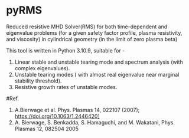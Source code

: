 # pyRMS
Reduced resistive MHD Solver(RMS) for both time-dependent and eigenvalue problems (for a given safety factor profile, plasma resistivity, and viscosity) in cylindrical geometry (in the limit of zero plasma beta)
 
 This tool is written in Python 3.10.9, suitable for - 
 1. Linear stable and unstable tearing mode and spectrum analysis (with complex eigenvalues). 
 2. Unstable tearing modes ( with almost real eigenvalue near marginal stability threshold).
 3. Resistive growth rates of unstable modes.
    
#Ref. 
 1. A.Bierwage et al. Phys. Plasmas 14, 022107 (2007); https://doi.org/10.1063/1.2446420]
 2. A. Bierwage, S. Benkadda, S. Hamaguchi, and M. Wakatani, Phys. Plasmas 12, 082504 2005
